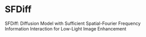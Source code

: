 # SFDiff
SFDiff: Diffusion Model with Sufficient Spatial-Fourier Frequency Information Interaction for Low-Light Image Enhancement
